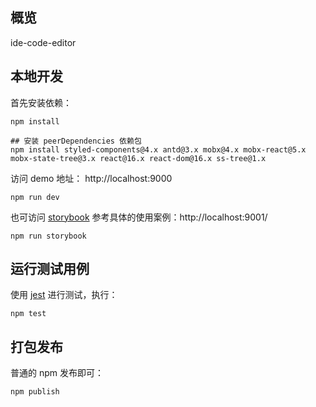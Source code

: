 ## 概览

ide-code-editor

## 本地开发

首先安装依赖：
```shell
npm install

## 安装 peerDependencies 依赖包
npm install styled-components@4.x antd@3.x mobx@4.x mobx-react@5.x mobx-state-tree@3.x react@16.x react-dom@16.x ss-tree@1.x
```

访问 demo 地址： http://localhost:9000
```shell
npm run dev
```

也可访问 [storybook](https://github.com/storybooks/storybook) 参考具体的使用案例：http://localhost:9001/
```shell
npm run storybook
```

## 运行测试用例

使用 [jest](https://jestjs.io) 进行测试，执行：

```shell
npm test
```

## 打包发布

普通的 npm 发布即可：

```shell
npm publish
```



